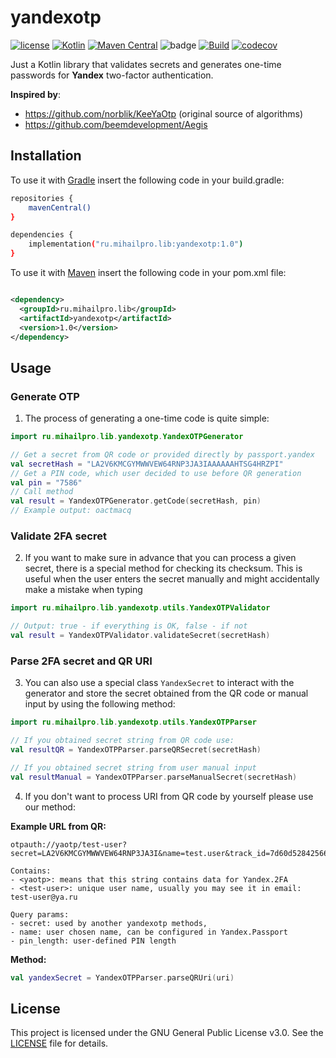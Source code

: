# yandexotp
[![license](https://img.shields.io:/github/license/RandomRoot/yandexotp)](LICENSE)
[![Kotlin](https://img.shields.io/badge/kotlin-1.5.32-blue.svg?logo=kotlin)](http://kotlinlang.org)
[![Maven Central](https://img.shields.io/maven-central/v/ru.mihailpro.lib/yandexotp)](https://mvnrepository.com/artifact/io.ktor)
![badge][badge-jvm]
[![Build](https://github.com/RandomRoot/yandexotp/actions/workflows/buildMain.yml/badge.svg)](https://github.com/RandomRoot/yandexotp/actions/workflows/buildMain.yml)
[![codecov](https://codecov.io/gh/RandomRoot/yandexotp/branch/main/graph/badge.svg?token=ODV97JG018)](https://codecov.io/gh/RandomRoot/yandexotp)

Just a Kotlin library that validates secrets and generates one-time passwords for **Yandex**
two-factor authentication.

**Inspired by**:

- https://github.com/norblik/KeeYaOtp (original source of algorithms)
- https://github.com/beemdevelopment/Aegis

## Installation

To use it with [Gradle](https://gradle.org) insert the following code in your build.gradle:

```bash
repositories {
    mavenCentral()
}

dependencies {
    implementation("ru.mihailpro.lib:yandexotp:1.0")
}
```

To use it with [Maven](https://maven.apache.org/) insert the following code in your pom.xml file:

```xml

<dependency>
  <groupId>ru.mihailpro.lib</groupId>
  <artifactId>yandexotp</artifactId>
  <version>1.0</version>
</dependency>
```

## Usage

### Generate OTP

1) The process of generating a one-time code is quite simple:

```kotlin
import ru.mihailpro.lib.yandexotp.YandexOTPGenerator

// Get a secret from QR code or provided directly by passport.yandex
val secretHash = "LA2V6KMCGYMWWVEW64RNP3JA3IAAAAAAHTSG4HRZPI"
// Get a PIN code, which user decided to use before QR generation
val pin = "7586"
// Call method
val result = YandexOTPGenerator.getCode(secretHash, pin)
// Example output: oactmacq
```

### Validate 2FA secret

2) If you want to make sure in advance that you can process a given secret, there is a special
   method for checking its checksum. This is useful when the user enters the secret manually and
   might accidentally make a mistake when typing

```kotlin
import ru.mihailpro.lib.yandexotp.utils.YandexOTPValidator

// Output: true - if everything is OK, false - if not
val result = YandexOTPValidator.validateSecret(secretHash)
```

### Parse 2FA secret and QR URI

3) You can also use a special class `YandexSecret` to interact with the generator and store the
   secret obtained from the QR code or manual input by using the following method:

```kotlin
import ru.mihailpro.lib.yandexotp.utils.YandexOTPParser

// If you obtained secret string from QR code use:
val resultQR = YandexOTPParser.parseQRSecret(secretHash)

// If you obtained secret string from user manual input
val resultManual = YandexOTPParser.parseManualSecret(secretHash)
```

4) If you don't want to process URI from QR code by yourself please use our method:

**Example URL from QR:**
```text
otpauth://yaotp/test-user?secret=LA2V6KMCGYMWWVEW64RNP3JA3I&name=test.user&track_id=7d60d52842566939afbb08637e160a514f&uid=1544094177&pin_length=16

Contains:
- <yaotp>: means that this string contains data for Yandex.2FA
- <test-user>: unique user name, usually you may see it in email: test-user@ya.ru

Query params:
- secret: used by another yandexotp methods,
- name: user chosen name, can be configured in Yandex.Passport
- pin_length: user-defined PIN length
```
**Method:**
```kotlin
val yandexSecret = YandexOTPParser.parseQRUri(uri)
```

## License

This project is licensed under the GNU General Public License v3.0. See the [LICENSE](LICENSE) file
for details.

[badge-jvm]: http://img.shields.io/badge/platform-jvm-DB413D.svg?style=flat
